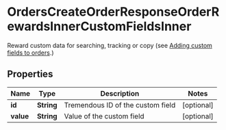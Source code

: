 

# OrdersCreateOrderResponseOrderRewardsInnerCustomFieldsInner

Reward custom data for searching, tracking or copy (see [Adding custom fields to orders](https://developers.tremendous.com/reference/using-custom-fields-to-add-custom-data-to-rewards).)

## Properties

| Name | Type | Description | Notes |
|------------ | ------------- | ------------- | -------------|
|**id** | **String** | Tremendous ID of the custom field |  [optional] |
|**value** | **String** | Value of the custom field |  [optional] |



